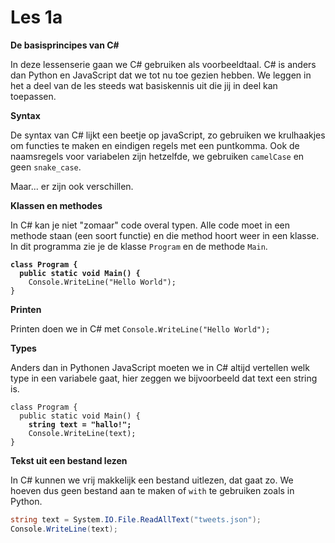 # Les 1a

**De basisprincipes van C#**

In deze lessenserie gaan we C# gebruiken als voorbeeldtaal. C# is anders dan Python en JavaScript dat we tot nu toe gezien hebben. We leggen in het a deel van de les steeds wat basiskennis uit die jij in deel kan toepassen.

**Syntax**

De syntax van C# lijkt een beetje op javaScript, zo gebruiken we krulhaakjes om functies te maken en eindigen regels met een puntkomma. Ook de naamsregels voor variabelen zijn hetzelfde, we gebruiken `camelCase` en geen `snake_case`.

Maar... er zijn ook verschillen.

**Klassen en methodes**

In C# kan je niet "zomaar" code overal typen. Alle code moet in een methode staan (een soort functie) en die method hoort weer in een klasse. In dit programma zie je de klasse `Program` en de methode `Main`.&#x20;

<pre class="language-csharp"><code class="lang-csharp"><strong>class Program {
</strong><strong>  public static void Main() {
</strong>    Console.WriteLine("Hello World");
}</code></pre>

**Printen**

Printen doen we in C# met `Console.WriteLine("Hello World");`&#x20;

**Types**

Anders dan in Pythonen JavaScript moeten we in C# altijd vertellen welk type in een variabele gaat, hier zeggen we bijvoorbeeld dat text een string is.

<pre class="language-csharp"><code class="lang-csharp">class Program {
  public static void Main() {
<strong>    string text = "hallo!";
</strong>    Console.WriteLine(text);
}</code></pre>

**Tekst uit een bestand lezen**

In C# kunnen we vrij makkelijk een bestand uitlezen, dat gaat zo. We hoeven dus geen bestand aan te maken of `with` te gebruiken zoals in Python.

```csharp
string text = System.IO.File.ReadAllText("tweets.json");
Console.WriteLine(text);
```
